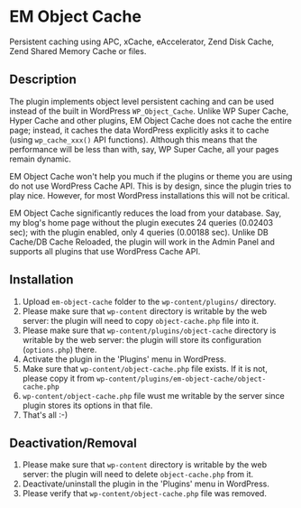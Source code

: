 # EM Object Cache

Persistent caching using APC, xCache, eAccelerator, Zend Disk Cache, Zend Shared Memory Cache or files.

## Description

The plugin implements object level persistent caching and can be used instead of the built in WordPress `WP_Object_Cache`.
Unlike WP Super Cache, Hyper Cache and other plugins, EM Object Cache does not cache the entire page; instead, it caches the data WordPress explicitly asks it to cache (using `wp_cache_xxx()` API functions).
Although this means that the performance will be less than with, say, WP Super Cache, all your pages remain dynamic.

EM Object Cache won't help you much if the plugins or theme you are using do not use WordPress Cache API.
This is by design, since the plugin tries to play nice. However, for most WordPress installations this will not be critical.

EM Object Cache significantly reduces the load from your database. Say, my blog's home page without the plugin
executes 24 queries (0.02403 sec); with the plugin enabled, only 4 queries (0.00188 sec).
Unlike DB Cache/DB Cache Reloaded, the plugin will work in the Admin Panel and supports all plugins that use WordPress Cache API.

## Installation

  1. Upload `em-object-cache` folder to the `wp-content/plugins/` directory.
  2. Please make sure that `wp-content` directory is writable by the web server: the plugin will need to copy `object-cache.php` file into it.
  3. Please make sure that `wp-content/plugins/object-cache` directory is writable by the web server: the plugin will store its configuration (`options.php`) there.
  4. Activate the plugin in the 'Plugins' menu in WordPress.
  5. Make sure that `wp-content/object-cache.php` file exists. If it is not, please copy it from `wp-content/plugins/em-object-cache/object-cache.php`
  6. `wp-content/object-cache.php` file wust me writable by the server since plugin stores its options in that file.
  7. That's all :-)

## Deactivation/Removal

  1. Please make sure that `wp-content` directory is writable by the web server: the plugin will need to delete `object-cache.php` from it.
  2. Deactivate/uninstall the plugin in the 'Plugins' menu in WordPress.
  3. Please verify that `wp-content/object-cache.php` file was removed.
